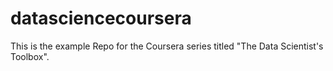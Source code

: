 # datasciencecoursera
This is the example Repo for the Coursera series titled "The Data Scientist's Toolbox". 
